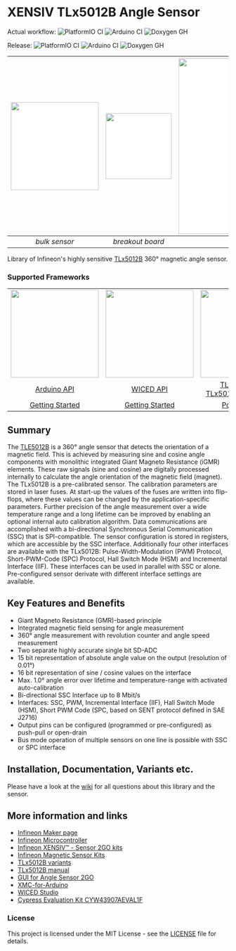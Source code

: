 # XENSIV TLx5012B Angle Sensor

Actual workflow:
![PlatformIO CI](https://github.com/OlafFilies/xensiv-angle-sensor-tlx5012/docs/action/workflows/arduino_ci.yml/badge.svg?event=push)
![Arduino CI](https://github.com/OlafFilies/xensiv-angle-sensor-tlx5012/docs/action/workflows/arduino_ci.yml/badge.svg?event=push)
![Doxygen GH](https://github.com/OlafFilies/xensiv-angle-sensor-tlx5012/docs/action/workflows/Doxygen%20GH/badge.svg)

Release:
![PlatformIO CI](https://github.com/OlafFilies/xensiv-angle-sensor-tlx5012/docs/action/workflows/arduino_ci.yml/badge.svg?event=release)
![Arduino CI](https://github.com/OlafFilies/xensiv-angle-sensor-tlx5012/docs/action/workflows/arduino_ci.yml/badge.svg?event=release)
![Doxygen GH](https://github.com/OlafFilies/xensiv-angle-sensor-tlx5012/docs/action/workflows/Doxygen%20GH/badge.svg)

| <img src="https://github.com/infineon/TLE5012-Magnetic-Angle-Sensor/wiki/img/TLE_5012B_DSO-8-16_plain.jpg" width=200 style="background:white"> | <img src="https://github.com/infineon/TLE5012-Magnetic-Angle-Sensor/wiki/img/TLE5012B_breakout.png" width=150 style="background:white"> | <img src="https://github.com/infineon/TLE5012-Magnetic-Angle-Sensor/wiki/img/TLE5012B_horizontal.png" width=400 style="background:white"> |
|:--:|:--:|:--:|
| *bulk sensor* | *breakout board* | *Sensor2Go kit* 

Library of Infineon's highly sensitive [TLx5012B](https://www.infineon.com/cms/en/product/sensor/magnetic-sensors/magnetic-position-sensors/angle-sensors) 360° magnetic angle sensor.
### Supported Frameworks

<table>
    <tr>
        <td><img src="https://github.com/infineon/TLE5012-Magnetic-Angle-Sensor/wiki/img/arduino-logo.png" width=200></td>
        <td><img src="https://github.com/infineon/TLE5012-Magnetic-Angle-Sensor/wiki/img/wiced-logo.png" width=200></td>
        <td><img src="https://github.com/infineon/TLE5012-Magnetic-Angle-Sensor/wiki/img/cross-platform.png" width=200></td>
    </tr>
    <tr>
        <td style="text-align: center"><a href="https://github.com/Infineon/TLE5012-Magnetic-Angle-Sensor/wiki/Arduino-API">Arduino API</a></td>
        <td style="text-align: center"><a href="https://github.com/Infineon/TLE5012-Magnetic-Angle-Sensor/wiki/WICED-API">WICED API</a></td>
        <td style="text-align: center"><a href="https://github.com/Infineon/TLE5012-Magnetic-Angle-Sensor/wiki/TLE5012B-API/">TLE5012B API</a><br><a href="https://github.com/Infineon/TLE5012-Magnetic-Angle-Sensor/wiki/TLE5012BMotor-API">TLx5012B Register API</a></td>
    </tr>
    <tr>
        <td style="text-align: center"><a href="https://github.com/Infineon/TLE5012-Magnetic-Angle-Sensor/wiki/Ino-Getting-Started">Getting Started</a></td>
        <td style="text-align: center"><a href="https://github.com/Infineon/TLE5012-Magnetic-Angle-Sensor/wiki/CW-Getting-Started">Getting Started</a></td>
        <td style="text-align: center"><a href="https://github.com/Infineon/TLE5012-Magnetic-Angle-Sensor/wiki/Porting-Guide">Porting Guide</a></td>
    </tr>
</table>

## Summary
The [TLE5012B](https://www.infineon.com/cms/en/product/evaluation-boards/tle5012b_e1000_ms2go/) is a 360° angle sensor that detects the orientation of a magnetic field. This is achieved by measuring sine and cosine angle components with monolithic integrated Giant Magneto Resistance (iGMR) elements. These raw signals (sine and cosine) are digitally processed internally to calculate the angle orientation of the magnetic field (magnet). The TLx5012B is a pre-calibrated sensor. The calibration parameters are stored in laser fuses. At start-up the values of the fuses are written into flip-flops, where these values can be changed by the application-specific parameters. Further precision of the angle measurement over a wide temperature range and a long lifetime can be improved by enabling an optional internal auto calibration algorithm. Data communications are accomplished with a bi-directional Synchronous Serial Communication (SSC) that is SPI-compatible. The sensor configuration is stored in registers, which are accessible by the SSC interface. Additionally four other interfaces are available with the TLx5012B: Pulse-Width-Modulation (PWM) Protocol, Short-PWM-Code (SPC) Protocol, Hall Switch Mode (HSM) and Incremental Interface (IIF). These interfaces can be used in parallel with SSC or alone. Pre-configured sensor derivate with different interface settings are available.

## Key Features and Benefits
* Giant Magneto Resistance (GMR)-based principle
* Integrated magnetic field sensing for angle measurement
* 360° angle measurement with revolution counter and angle speed measurement
* Two separate highly accurate single bit SD-ADC
* 15 bit representation of absolute angle value on the output (resolution of 0.01°)
* 16 bit representation of sine / cosine values on the interface
* Max. 1.0° angle error over lifetime and temperature-range with activated auto-calibration
* Bi-directional SSC Interface up to 8 Mbit/s
* Interfaces: SSC, PWM, Incremental Interface (IIF), Hall Switch Mode (HSM), Short PWM Code (SPC, based on SENT protocol defined in SAE J2716)
* Output pins can be configured (programmed or pre-configured) as push-pull or open-drain
* Bus mode operation of multiple sensors on one line is possible with SSC or SPC interface
## Installation, Documentation, Variants etc.
Please have a look at the [wiki](https://github.com/infineon/TLE5012-Magnetic-Angle-Sensor/wiki) for all questions about this library and the sensor.

## More information and links
* [Infineon Maker page](https://www.infineon.com/cms/en/tools/landing/infineon-for-makers/#overview)
* [Infineon Microcontroller](https://www.infineon.com/cms/en/tools/landing/infineon-for-makers/microcontroller-boards/)
* [Infineon XENSIV™ - Sensor 2GO kits](https://www.infineon.com/cms/en/product/promopages/sensors-2go/#shields2go-myiot)
* [Infineon Magnetic Sensor Kits](https://www.infineon.com/cms/en/product/promopages/sensors-2go)
* [TLx5012B variants](https://www.infineon.com/cms/en/product/promopages/sensors-2go/#angle-sensor-2go)
* [TLx5012B manual](https://www.infineon.com/dgdl/Infineon-Angle_Sensor_TLE5012B-UM-v01_02-en-UM-v01_02-EN.pdf?fileId=5546d46146d18cb40146ec2eeae4633b)
* [GUI for Angle Sensor 2GO](https://www.infineon.com/dgdl/Infineon-Software-Magnetic-Angle-Sensor-2Go-SW-v01_01-SW-v01_01-EN.zip?fileId=5546d462675a69720167799771c5519e)
* [XMC-for-Arduino](https://github.com/Infineon/XMC-for-Arduino)
* [WICED Studio](https://community.cypress.com/community/software-forums/wiced-wifi/wiced-wifi-documentation)
* [Cypress Evaluation Kit CYW43907AEVAL1F](https://www.cypress.com/CYW943907AEVAL1F)

### License

This project is licensed under the MIT License - see the [LICENSE](LICENSE) file for details.
